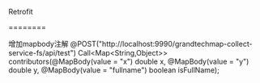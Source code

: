 Retrofit

========

增加mapbody注解
 @POST("http://localhost:9990/grandtechmap-collect-service-fs/api/test")
    Call<Map<String,Object>> contributors(@MapBody(value = "x") double x, @MapBody(value = "y") double y, @MapBody(value = "fullname") boolean isFullName);
